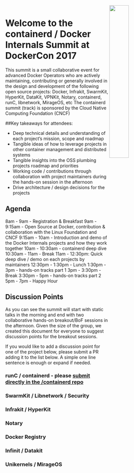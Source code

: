 <img align="right"  width="35%" height="35%" src="http://2017.dockercon.com/wp-content/uploads/sites/3/2017/03/logo_cncf.png">

# Welcome to the containerd / Docker Internals Summit at DockerCon 2017

This summit is a small collaborative event for advanced Docker Operators who are actively maintaining, contributing or generally involved in the design and development of the following open source projects: Docker, Infrakit, SwarmKit, HyperKit, DataKit, VPNKit, Notary, containerd, runC, libnetwork, MirageOS, etc
The containerd summit (track) is sponsored by the Cloud Native Computing Foundation (CNCF)

##Key takeaways for attendees:

- Deep technical details and understanding of each project’s mission, scope and roadmap
- Tangible ideas of how to leverage projects in other container management and distributed systems	   
- Tangible insights into the OSS plumbing projects roadmap and priorities
- Working code / contributions through collaboration with project maintainers during the hands-on session in the afternoon
- Drive architecture / design decisions for the projects

## Agenda

8am - 9am - Registration & Breakfast 
9am - 9:15am - Open Source at Docker, contribution & collaboration with the Linux Foundation and CNCF
9:15am - 10am - Introduction and demo of the Docker Internals projects and how they work together
10am - 10:30am - containerd deep dive 
10:30am - 11am - Break
11am - 12:30pm: Quick deep dive / demo on each projects by maintainers
12:30pm - 1:30pm - Lunch
1:30pm - 3pm - hands-on tracks part 1
3pm - 3:30pm - Break
3:30pm - 5pm - hands-on tracks part 2
5pm - 7pm - Happy Hour 

## Discussion Points

As you can see the summit will start with static talks in the morning and end with two collaborative hands-on breakout/BoF sessions in the afternoon. Given the size of the group, we created this document for everyone to suggest discussion points for the breakout sessions.

If you would like to add a discussion point for one of the project below, please submit a PR adding it to the list below. A simple one line sentence is enough or expand if needed.

### runC / containerd - please [submit directly in the /containerd repo](https://github.com/containerd/containerd/blob/master/docs/dockercon-summit.md)
### SwarmKit / Libnetwork / Security
### Infrakit / HyperKit  
### Notary 
### Docker Registry 
### Infinit / Datakit
### Unikernels / MirageOS 
